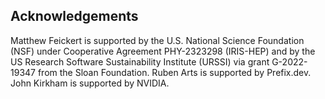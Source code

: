## Acknowledgements

Matthew Feickert is supported by the U.S. National Science Foundation (NSF) under Cooperative Agreement PHY-2323298 (IRIS-HEP) and by the US Research Software Sustainability Institute (URSSI) via grant G-2022-19347 from the Sloan Foundation.
Ruben Arts is supported by Prefix.dev.
John Kirkham is supported by NVIDIA.

